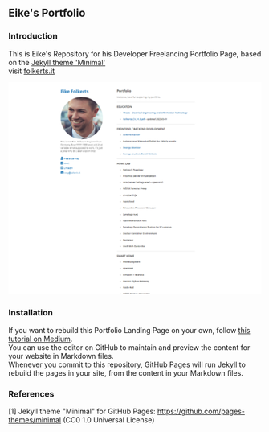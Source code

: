 ## Eike's Portfolio

### Introduction

This is Eike's Repository for his Developer Freelancing Portfolio Page, based on the [Jekyll theme 'Minimal'](https://github.com/pages-themes/minimal)  
visit [folkerts.it](https://folkerts.it)  

<img src="assets/img/demo.png?raw=true"/>

### Installation

If you want to rebuild this Portfolio Landing Page on your own, follow [this tutorial on Medium](https://medium.com/@evanca/set-up-your-portfolio-website-in-less-than-10-minutes-with-github-pages-d0efa8ff56fd).  
You can use the editor on GitHub to maintain and preview the content for your website in Markdown files.  
Whenever you commit to this repository, GitHub Pages will run [Jekyll](https://jekyllrb.com/) to rebuild the pages in your site, from the content in your Markdown files.  

### References

[1] Jekyll theme "Minimal" for GitHub Pages: https://github.com/pages-themes/minimal (CC0 1.0 Universal License)

